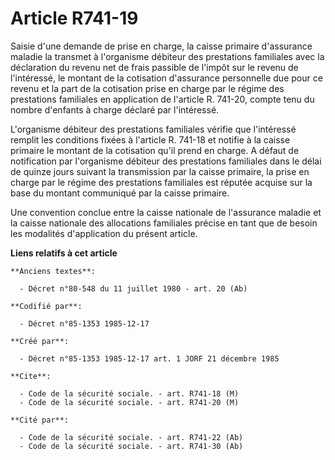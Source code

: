 # Article R741-19

Saisie d'une demande de prise en charge, la caisse primaire d'assurance maladie la transmet à l'organisme débiteur des
prestations familiales avec la déclaration du revenu net de frais passible de l'impôt sur le revenu de l'intéressé, le
montant de la cotisation d'assurance personnelle due pour ce revenu et la part de la cotisation prise en charge par le régime
des prestations familiales en application de l'article R. 741-20, compte tenu du nombre d'enfants à charge déclaré par
l'intéressé. 

L'organisme débiteur des prestations familiales vérifie que l'intéressé remplit les conditions fixées à l'article R. 741-18
et notifie à la caisse primaire le montant de la cotisation qu'il prend en charge. A défaut de notification par l'organisme
débiteur des prestations familiales dans le délai de quinze jours suivant la transmission par la caisse primaire, la prise en
charge par le régime des prestations familiales est réputée acquise sur la base du montant communiqué par la caisse
primaire. 

Une convention conclue entre la caisse nationale de l'assurance maladie et la caisse nationale des allocations familiales
précise en tant que de besoin les modalités d'application du présent article.

**Liens relatifs à cet article**

	**Anciens textes**:

	  - Décret n°80-548 du 11 juillet 1980 - art. 20 (Ab)

	**Codifié par**:

	  - Décret n°85-1353 1985-12-17

	**Créé par**:

	  - Décret n°85-1353 1985-12-17 art. 1 JORF 21 décembre 1985

	**Cite**:

	  - Code de la sécurité sociale. - art. R741-18 (M)
	  - Code de la sécurité sociale. - art. R741-20 (M)

	**Cité par**:

	  - Code de la sécurité sociale. - art. R741-22 (Ab)
	  - Code de la sécurité sociale. - art. R741-30 (Ab)
